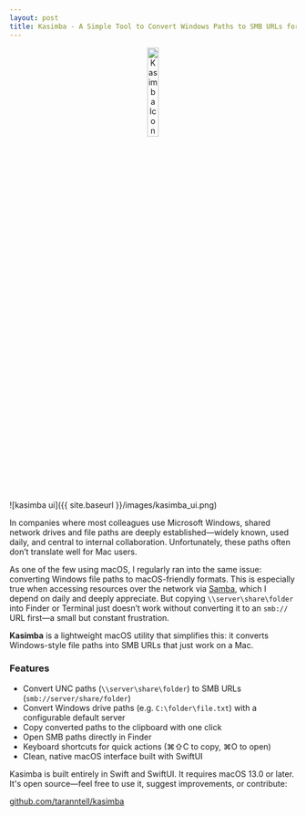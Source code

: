 ```yaml
---
layout: post
title: Kasimba - A Simple Tool to Convert Windows Paths to SMB URLs for Mac
---
```


<!-- center the icon image -->
<p align="center">
  <img width="20%" src="{{ site.baseurl }}/images/kasimba_icon.png" alt="Kasimba Icon" />
</p>

![kasimba ui]({{ site.baseurl }}/images/kasimba_ui.png)

In companies where most colleagues use Microsoft Windows, shared network drives and file paths are deeply established—widely known, used daily, and central to internal collaboration. Unfortunately, these paths often don’t translate well for Mac users.

As one of the few using macOS, I regularly ran into the same issue: converting Windows file paths to macOS-friendly formats. This is especially true when accessing resources over the network via [Samba](https://en.wikipedia.org/wiki/Samba_(software)), which I depend on daily and deeply appreciate. But copying `\\server\share\folder` into Finder or Terminal just doesn’t work without converting it to an `smb://` URL first—a small but constant frustration.

**Kasimba** is a lightweight macOS utility that simplifies this: it converts Windows-style file paths into SMB URLs that just work on a Mac.

### Features

- Convert UNC paths (`\\server\share\folder`) to SMB URLs (`smb://server/share/folder`)
- Convert Windows drive paths (e.g. `C:\folder\file.txt`) with a configurable default server
- Copy converted paths to the clipboard with one click
- Open SMB paths directly in Finder
- Keyboard shortcuts for quick actions (⌘⇧C to copy, ⌘O to open)
- Clean, native macOS interface built with SwiftUI

Kasimba is built entirely in Swift and SwiftUI. It requires macOS 13.0 or later. It's open source—feel free to use it, suggest improvements, or contribute:

[github.com/taranntell/kasimba](https://github.com/taranntell/kasimba)